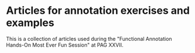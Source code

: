 # Articles for annotation exercises and examples

This is a collection of articles used during the "Functional Annotation Hands-On Most Ever Fun Session" at PAG XXVII.
